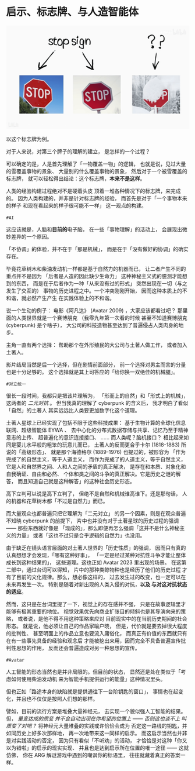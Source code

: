 
# 启示、标志牌、与人造智能体

![](58491016778954562.png)

以这个标志牌为例。

对于人来说，对第三个牌子的理解的建立，
是怎样的一个过程？

可以确定的是，人是首先理解了「一物覆盖一物」的逻辑，
也就是说，见过大量的雪覆盖事物的景象、
大量别的什么覆盖事物的景象，
然后对于一个被雪覆盖的标志牌，
就可以轻松得出结论：这个标志牌，**本来不是这样**。

人类的经验构建过程绝对不是硬着头皮
顶着一堆各种情况下的标志牌，来完成的。
因为人类构建的，并非是针对标志牌的经验，
而首先是对于「一个事物本来的样子
和现在看起来的样子很可能不一样」
这一观点的构建。

`#AI`

这应该就是，人脑和**目前的**电子脑，
在一些「事物理解」的活动上，
会展现出微妙差异的一个原因。

「不协调」的体验，并不在于「那是机械」，
而是在于「没有做好的协调」的确实存在。

毕竟花草树木和柴油发动机一样都是基于自然力的机器而已，
让二者产生不同的重点并不是因为
「后者是人造的因此缺少生命力」
这种神秘主义式的臆测才能想到的东西，
而是在于后者作为一种「从来没有过的形式」
突然出现在一切（与之发生了交互的）
事物的历史进程之中。一个冲突刚刚开始，
因而这种本质上的不和谐，就必然产生产生
在实践体验上的不和谐。

说一个生动的例子：
电影《阿凡达》 (Avatar 2009) ，大家应该都看过吧？
那里面的人类世界就是一个赛博朋克
（我零九年第一次看的时候
甚至不知道赛博朋克 (cyberpunk) 是个啥子），
大公司的科技造物甚至达到了普遍侵占人类肉身的地步。

主角一直有两个选择：
帮助那个在外形殖民的大公司与土著人做工作，
或者加入土著人。

影片结局当然是后一个选择，但在剧情前面部分，
前一个选择对男主而言的分量也是十分足够的。
这个选择就是其上司答应的「给你换一双绝佳的机械腿」。

`#对立统一`

很长一段时间，我都只是把该片理解为，
「形而上的自然」和「形式上的机械」，
这两者的 *二元对抗* 。
但当我真的理解了 cyberpunk 的含义后，
我才明白了看似「自然」的土著人
其实远远比人类要更加数字化这个道理。

土著人星球上已经实现了包括不限于这些科技成果：
基于生物计算的全球化信息联网、超级智能体 EYWA 、
去中心化的分布式数据存储与共享、记忆乃至于精神意志的上传、
超普遍化的意识连接接口、 …… 而人类呢？脑机接口？
相比起来如同是婴儿水平般的粗笨的玩意儿而已，
土著人的反而更合乎卡尔 (1818-1883) 所说的「高级形态」、
就是那个海德格尔 (1889-1976) 也提过的，被形容为
「作为完成了的自然主义，等于人道主义，
而作为完成了的人道主义，等于自然主义，
它是人和自然界之间、人和人之间的矛盾的真正解决，
是存在和本质、对象化和自我确证、自由和必然、
个体和类之间的斗争的真正解决。它是历史之谜的解答，
而且知道自己就是这种解答」的这种社会历史形态。

高下立判可以说是高下立判了，
但绝不是自然和机械谁高谁下。还是那句话，
人的机器和花草树木都「不过是自然力」而已。

而大量观众也都普遍只把它理解为「二元对立」
的另一个因素，则是在观众普遍不知晓 cyberpunk 的前提下，
片中也并没有对于土著星球的历史过程的强调 —— 那些东西就好像是
「现成的」，那么即便再怎么强调「这并不是什么神秘主义的力量」
或者「这也不过只是合乎逻辑的自然力」也没用。

由于缺乏在镜头语言层面的对土著人世界的「历史性质」的强调，
因而只有真的认真想想才会发现，「哪有这种好事」，
「一定是经过某种对抗性斗争才能让整体成长到这种结果的」，
这些道理。这也正如 Avatar 2023 里出现的场景。
在这第二部中，通过台词可以得知，
片中的那种类鲸物种也是经历了他们的历史过程
才有了目前的文化规律。那么，想必像这样的，
过去发生过的改变，也一定可以在未来再发生一次。
特别是随着对新出现的人类入侵的对抗，**以及
与对这对抗状态的适应**。

然而，这只是在台词里提了一下，视觉上的存在感并不强，
只是在故事逻辑里才能够有极其重要的地位。
视觉效果优先向商业扩张目的倾斜也是其导演向来的策略，
或者说，是他不得不用这种策略来应对
目前现实中的在当前历史期间的社会形态。
就是说，他必须让自己的作品家喻户晓，
但是，代价就是要去掉很大程度的批判性、
甚至明面上的作品立意也要流入庸俗化，
而真正有价值的东西就只有
在有一些事先具备的经验和观念后
才能被挖出来用，因而完全不具备普遍宣传批判性思想的作用，
反而还会普遍造成对另一种思想的宣传。

`#Avatar`

人工智能的形态当然也是并非局限的。但目前的状态，
显然还是处在类似于「考虑如何使用柴油发动机
来为智能手机提供运行的能量」这种情况里头。

但也正如「路途本身的缺陷就是提供通往下一台阶钥匙的窗口」，
事情也在起变化，并且也不仅仅是按照人们想的那样。

譬如，目前的流行方案是堆叠大量神经元，
去实现一个貌似强人工智能的结果。但， *量变达成的质变
并不会自动出现在你希望的位置上 —— 否则这也谈不上
叫质变了对吧？* 将神经元大量堆叠的实践或许恰恰会成为
否定这一路线的钥匙，并如同历史上好多次那样地，
再一次地带来这一同样的启示。
而这启示当然也并非是对实践活动的否定，
因为只有看似「不听劝」的活动，
才恰恰是对这种「你又以为错啦」的启示的现实实现、
并且也是达到启示所在位置的唯一途径 —— 这就仿佛，
你在 ARG 解谜游戏中遇到的嘲讽你的标语里，
往往就藏着真正的答案一样。

